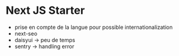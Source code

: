 # Next JS Starter

- prise en compte de la langue pour possible internationalization
- next-seo
- daisyui -> peu de temps
- sentry -> handling error